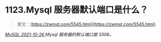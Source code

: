 <!--yml
category: 未分类
date: 0001-01-01 00:00:00
-->

# 1123.Mysql 服务器默认端口是什么？

> 原文：[https://zwmst.com/5545.html](https://zwmst.com/5545.html)

   [ *MySQL* ](https://zwmst.com/mysql)*[ <time datetime="2021-10-27T00:24:54+08:00"> 2021-10-26 </time> ](https://zwmst.com/5545.html)  Mysql 服务器的默认端口是 3306。*